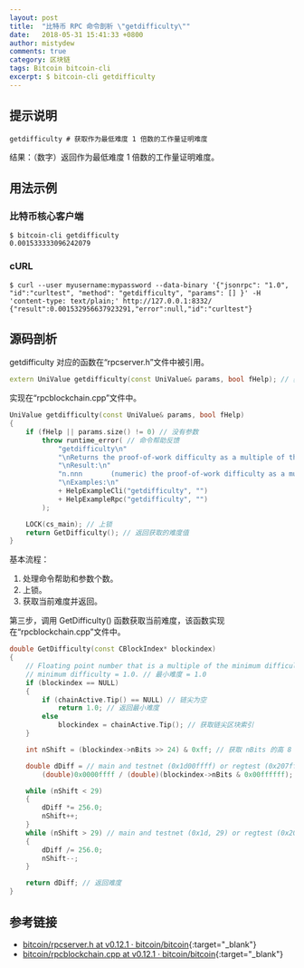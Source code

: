 ```yaml
---
layout: post
title:  "比特币 RPC 命令剖析 \"getdifficulty\""
date:   2018-05-31 15:41:33 +0800
author: mistydew
comments: true
category: 区块链
tags: Bitcoin bitcoin-cli
excerpt: $ bitcoin-cli getdifficulty
---
```

## 提示说明

```shell
getdifficulty # 获取作为最低难度 1 倍数的工作量证明难度
```

结果：（数字）返回作为最低难度 1 倍数的工作量证明难度。

## 用法示例

### 比特币核心客户端

```shell
$ bitcoin-cli getdifficulty
0.001533333096242079
```

### cURL

```shell
$ curl --user myusername:mypassword --data-binary '{"jsonrpc": "1.0", "id":"curltest", "method": "getdifficulty", "params": [] }' -H 'content-type: text/plain;' http://127.0.0.1:8332/
{"result":0.001532956637923291,"error":null,"id":"curltest"}
```

## 源码剖析

getdifficulty 对应的函数在“rpcserver.h”文件中被引用。

```cpp
extern UniValue getdifficulty(const UniValue& params, bool fHelp); // 获取当前挖矿难度
```

实现在“rpcblockchain.cpp”文件中。

```cpp
UniValue getdifficulty(const UniValue& params, bool fHelp)
{
    if (fHelp || params.size() != 0) // 没有参数
        throw runtime_error( // 命令帮助反馈
            "getdifficulty\n"
            "\nReturns the proof-of-work difficulty as a multiple of the minimum difficulty.\n"
            "\nResult:\n"
            "n.nnn       (numeric) the proof-of-work difficulty as a multiple of the minimum difficulty.\n"
            "\nExamples:\n"
            + HelpExampleCli("getdifficulty", "")
            + HelpExampleRpc("getdifficulty", "")
        );

    LOCK(cs_main); // 上锁
    return GetDifficulty(); // 返回获取的难度值
}
```

基本流程：
1. 处理命令帮助和参数个数。
2. 上锁。
3. 获取当前难度并返回。

第三步，调用 GetDifficulty() 函数获取当前难度，该函数实现在“rpcblockchain.cpp”文件中。

```cpp
double GetDifficulty(const CBlockIndex* blockindex)
{
    // Floating point number that is a multiple of the minimum difficulty, // 最小难度倍数的浮点数
    // minimum difficulty = 1.0. // 最小难度 = 1.0
    if (blockindex == NULL)
    {
        if (chainActive.Tip() == NULL) // 链尖为空
            return 1.0; // 返回最小难度
        else
            blockindex = chainActive.Tip(); // 获取链尖区块索引
    }

    int nShift = (blockindex->nBits >> 24) & 0xff; // 获取 nBits 的高 8 位 2 进制

    double dDiff = // main and testnet (0x1d00ffff) or regtest (0x207fffff) 0x1e0ffff0 (dash)
        (double)0x0000ffff / (double)(blockindex->nBits & 0x00ffffff); // 计算难度

    while (nShift < 29)
    {
        dDiff *= 256.0;
        nShift++;
    }
    while (nShift > 29) // main and testnet (0x1d, 29) or regtest (0x20, 32)
    {
        dDiff /= 256.0;
        nShift--;
    }

    return dDiff; // 返回难度
}
```

## 参考链接

* [bitcoin/rpcserver.h at v0.12.1 · bitcoin/bitcoin](https://github.com/bitcoin/bitcoin/blob/v0.12.1/src/rpcserver.h){:target="_blank"}
* [bitcoin/rpcblockchain.cpp at v0.12.1 · bitcoin/bitcoin](https://github.com/bitcoin/bitcoin/blob/v0.12.1/src/rpcblockchain.cpp){:target="_blank"}
